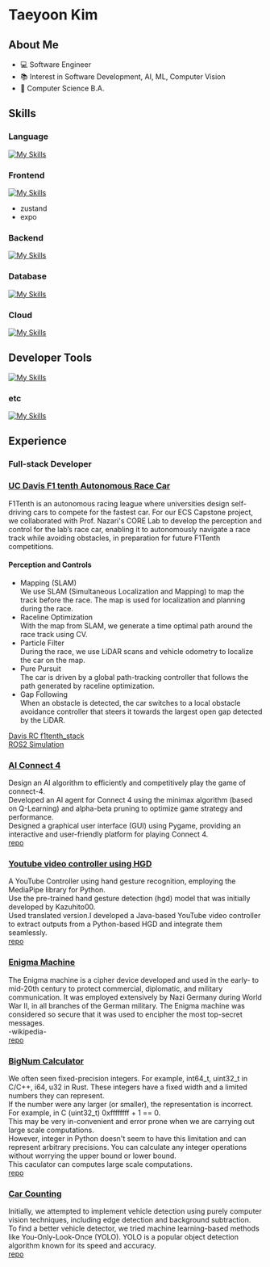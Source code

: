 # Taeyoon Kim

## About Me
 * :computer: Software Engineer
 * :books: Interest in Software Development, AI, ML, Computer Vision
 * :school: Computer Science B.A.

## Skills
### Language
[![My Skills](https://skillicons.dev/icons?i=c,cpp,java,py,js,ts)](https://skillicons.dev)

### Frontend
[![My Skills](https://skillicons.dev/icons?i=html,css,react,nextjs,threejs,tailwind,npm)](https://skillicons.dev)
* zustand
* expo

### Backend
[![My Skills](https://skillicons.dev/icons?i=spring,maven,gradle,firebase,flask,graphql)](https://skillicons.dev)

### Database
[![My Skills](https://skillicons.dev/icons?i=postgres,mongodb)](https://skillicons.dev)

### Cloud
[![My Skills](https://skillicons.dev/icons?i=aws,gcp)](https://skillicons.dev)

## Developer Tools
[![My Skills](https://skillicons.dev/icons?i=git,docker,ubuntu,postman)](https://skillicons.dev)

### etc
[![My Skills](https://skillicons.dev/icons?i=matlab,ros)](https://skillicons.dev)

## Experience
### Full-stack Developer

### 

### [UC Davis F1 tenth Autonomous Race Car](https://github.com/C-Gongja/f1tenth_gym_ros.git)
F1Tenth is an autonomous racing league where universities design self-driving cars to compete for the fastest car. For our ECS Capstone project, we collaborated with Prof. Nazari's CORE Lab to develop the perception and control for the lab’s race car, enabling it to autonomously navigate a race track while avoiding obstacles, in preparation for future F1Tenth competitions.

#### Perception and Controls
* Mapping (SLAM)<br>
We use SLAM (Simultaneous Localization and Mapping) to map the track before the race. The map is used for localization and planning during the race.
* Raceline Optimization<br>
With the map from SLAM, we generate a time optimal path around the race track using CV.
* Particle Filter<br>
During the race, we use LiDAR scans and vehicle odometry to localize the car on the map.
* Pure Pursuit<br>
The car is driven by a global path-tracking controller that follows the path generated by raceline optimization.
* Gap Following<br>
When an obstacle is detected, the car switches to a local obstacle avoidance controller that steers it towards the largest open gap detected by the LiDAR.<br>

[Davis RC f1tenth_stack](https://github.com/C-Gongja/darc_f1tenth_system.git) <br>
[ROS2 Simulation](https://github.com/C-Gongja/f1tenth_gym_ros.git) <br>

### [AI Connect 4](https://github.com/C-Gongja/connect_4_ai)
Design an AI algorithm to efficiently and competitively play the game of connect-4. <br>
Developed an AI agent for Connect 4 using the minimax algorithm (based on Q-Learning) and alpha-beta pruning to optimize game strategy and performance. <br>
Designed a graphical user interface (GUI) using Pygame, providing an interactive and user-friendly platform for playing Connect 4.<br>
[repo](https://github.com/C-Gongja/connect_4_ai) <br>

### [Youtube video controller using HGD](https://github.com/C-Gongja/hgd_youtube_controller)
A YouTube Controller using hand gesture recognition, employing the MediaPipe library for Python.<br>
Use the pre-trained hand gesture detection (hgd) model that was initially developed by Kazuhito00.<br> 
Used translated version.I developed a Java-based YouTube video controller to extract outputs from a Python-based HGD and integrate them seamlessly.<br>
[repo](https://github.com/C-Gongja/hgd_youtube_controller) <br>

### [Enigma Machine](https://github.com/C-Gongja/Enigma-Machine)
The Enigma machine is a cipher device developed and used in the early- to mid-20th century to protect commercial, diplomatic, and military communication. It was employed extensively by Nazi Germany during World War II, in all branches of the German military. The Enigma machine was considered so secure that it was used to encipher the most top-secret messages. <br> -wikipedia- <br>
[repo](https://github.com/C-Gongja/Enigma-Machine) <br>

### [BigNum Calculator](https://github.com/C-Gongja/BigNum-Calculator)
We often seen fixed-precision integers. For example, int64_t, uint32_t in C/C++, i64, u32 in Rust. These integers have a fixed width and a limited numbers they can represent. <br>
If the number were any larger (or smaller), the representation is incorrect. For example, in C (uint32_t) 0xffffffff + 1 == 0. <br>
This may be very in-convenient and error prone when we are carrying out large scale computations.<br>
However, integer in Python doesn't seem to have this limitation and can represent arbitrary precisions. You can calculate any integer operations without worrying the upper bound or lower bound.<br>
This caculator can computes large scale computations.<br>
[repo](https://github.com/C-Gongja/BigNum-Calculator) <br>

### [Car Counting](https://github.com/C-Gongja/CV_vehicle_counter)
Initially, we attempted to implement vehicle detection using purely computer vision techniques, including edge detection and background subtraction. <br>
To find a better vehicle detector, we tried machine learning-based methods like You-Only-Look-Once (YOLO). YOLO is a popular object detection algorithm known for its speed and accuracy.<br>
[repo](https://github.com/C-Gongja/CV_vehicle_counter) <br>

<!--
**C-Gongja/C-Gongja** is a ✨ _special_ ✨ repository because its `README.md` (this file) appears on your GitHub profile.

Here are some ideas to get you started:

- 🔭 I’m currently working on ...
- 🌱 I’m currently learning ...
- 👯 I’m looking to collaborate on ...
- 🤔 I’m looking for help with ...
- 💬 Ask me about ...
- 📫 How to reach me: ...
- 😄 Pronouns: ...
- ⚡ Fun fact: ...
-->
